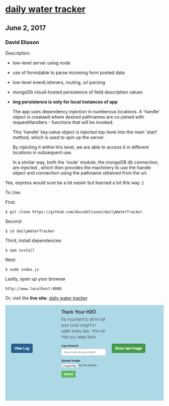 # [daily water tracker](https://dailywatertracker.herokuapp.com/)
## June 2, 2017
### David Eliason

Description:
  * low-level server using node
  * use of formidable to parse incoming form posted data
  * low-level eventListeners, routing, url parsing
  * mongoDb cloud-hosted persistence of field description values
  * **img persistence is only for local instances of app**

    The app uses dependency injection in numberous locations. A 'handle' object is creataed
    where desired pathnames are co-joined with requestHandlers - functions that will be invoked.

    This 'handle' key:value object is injected top-level into the main 'start' method, which is used to spin up the server.

    By injecting it within this level, we are able to access it
    in different locations in subsequent use.

    In a similar way, both the 'route' module, the mongoDB db connection, are injected , which then provides the machinery to use the handle object and connection using the pathname obtained from the url.

Yes, express would sure be a lot easier but learned a lot this way :)

To Use:

First:
````
$ git clone https://github.com/davideliason/dailyWaterTracker
````
Second:
````
$ cd dailyWaterTracker
````
Third, install dependencies
````
$ npm install
````
Next:
````
$ node index.js
````
Lastly, open up your browser
````
http://www.localhost:8080
````


Or, visit the **live site**: [daily water tracker](https://dailywatertracker.herokuapp.com/)

![daily water tracker](./dailyWaterTracker.png?raw=true "daily water tracker")